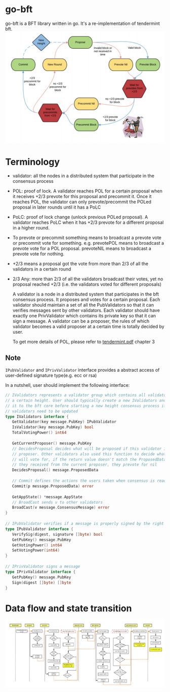 # go-bft
go-bft is a BFT library written in go. It's a re-implementation of tendermint bft.
![cmd-markdown-logo](resource/tmbft.jpeg)

# Terminology
* validator: all the nodes in a distributed system that participate in the consensus process
* POL: proof of lock. A validator reaches POL for a certain proposal when it receives
  +2/3 prevote for this proposal and precommit it. Once it reaches POL, the validator 
  can only prevote/precommit the POLed proposal in later rounds until it has a PoLC
* PoLC: proof of lock change (unlock previous POLed proposal). A validator reaches PoLC
  when it has +2/3 prevote for a different proposal in a higher round.
* To prevote or precommit something means to broadcast a prevote vote or precommit
  vote for something. e.g. prevotePOL means to broadcast a prevote vote for a POL
  proposal. prevoteNIL means to broadcast a prevote vote for nothing.
* +2/3 means a proposal got the vote from more than 2/3 of all the validators 
  in a certain round
* 2/3 Any: more than 2/3 of all the validators broadcast their votes, yet no proposal
  reached +2/3 (i.e. the validators voted for different proposals)
  
  A validator is a node in a distributed system that participates in the
  bft consensus process. It proposes and votes for a certain proposal.
  Each validator should maintain a set of all the PubValidators so that
  it can verifies messages sent by other validators. Each validator should
  have exactly one PrivValidator which contains its private key so that
  it can sign a message. A validator can be a proposer, the rules of which
  validator becomes a valid proposer at a certain time is totally decided by user.
  
  To get more details of POL, please refer to [tendermint.pdf](https://allquantor.at/blockchainbib/pdf/buchman2016tendermint.pdf) chapter 3

## Note
`IPubValidator` and `IPrivValidator` interface provides a abstract access of user-defined
  signature type(e.g. ecc or rsa)
  
 In a nutshell, user should implement the following interface:
 ```go
// IValidators represents a validator group which contains all validators at
// a certain height. User should typically create a new IValidators and register
// it to the bft core before starting a new height consensus process if
// validators need to be updated
type IValidators interface {
	GetValidator(key message.PubKey) IPubValidator
	IsValidator(key message.PubKey) bool
	TotalVotingPower() int64

	GetCurrentProposer() message.PubKey
	// DecidesProposal decides what will be proposed if this validator is the current
	// proposer. Other validators also used this function to decide what proposal they
	// will vote for, if the return value doesn't match the ProposedData of the proposal
	// they received from the current proposer, they prevote for nil
	DecidesProposal() message.ProposedData

	// Commit defines the actions the users taken when consensus is reached
	Commit(p message.ProposedData) error

	GetAppState() *message.AppState
	// BroadCast sends v to other validators
	BroadCast(v message.ConsensusMessage) error
}

// IPubValidator verifies if a message is properly signed by the right validator
type IPubValidator interface {
	VerifySig(digest, signature []byte) bool
	GetPubKey() message.PubKey
	GetVotingPower() int64
	SetVotingPower(int64)
}

// IPrivValidator signs a message
type IPrivValidator interface {
	GetPubKey() message.PubKey
	Sign(digest []byte) []byte
}
```

# Data flow and state transition
![cmd-markdown-logo](resource/goBFT-dataflow.jpeg)
